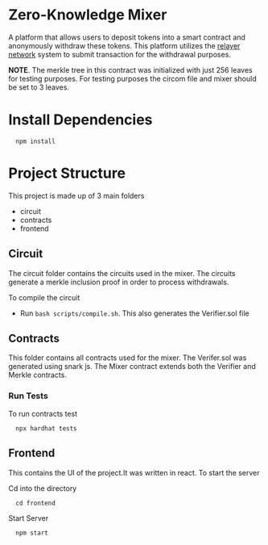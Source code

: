 # Zero-Knowledge Mixer

A platform that allows users to deposit tokens into a smart contract and anonymously withdraw these tokens. This platform utilizes the [relayer network](https://github.com/Jaybee020/zkRelayer) system to submit transaction for the withdrawal purposes.

**NOTE**. The merkle tree in this contract was initialized with just 256 leaves for testing purposes. For testing purposes the circom file and mixer should be set to 3 leaves.

# Install Dependencies

```http
  npm install
```

# Project Structure

This project is made up of 3 main folders

- circuit
- contracts
- frontend

## Circuit

The circuit folder contains the circuits used in the mixer. The circuits generate a merkle inclusion proof in order to process withdrawals.

To compile the circuit

- Run `bash scripts/compile.sh`. This also generates the Verifier.sol file

## Contracts

This folder contains all contracts used for the mixer. The Verifer.sol was generated using snark js. The Mixer contract extends both the Verifier and Merkle contracts.

### Run Tests

To run contracts test

```
  npx hardhat tests
```

## Frontend

This contains the UI of the project.It was written in react. To start the server

Cd into the directory

```
  cd frontend
```

Start Server

```
  npm start
```
